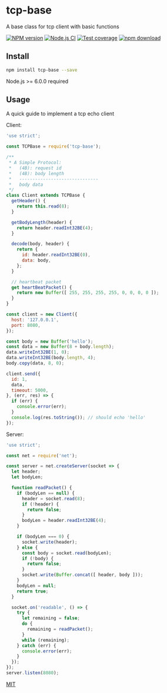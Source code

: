 # tcp-base

A base class for tcp client with basic functions

[![NPM version][npm-image]][npm-url]
[![Node.js CI](https://github.com/node-modules/tcp-base/actions/workflows/nodejs.yml/badge.svg)](https://github.com/node-modules/tcp-base/actions/workflows/nodejs.yml)
[![Test coverage][codecov-image]][codecov-url]
[![npm download][download-image]][download-url]

[npm-image]: https://img.shields.io/npm/v/tcp-base.svg?style=flat-square
[npm-url]: https://npmjs.org/package/tcp-base
[codecov-image]: https://codecov.io/gh/node-modules/tcp-base/branch/master/graph/badge.svg
[codecov-url]: https://codecov.io/gh/node-modules/tcp-base
[download-image]: https://img.shields.io/npm/dm/tcp-base.svg?style=flat-square
[download-url]: https://npmjs.org/package/tcp-base

## Install

```bash
npm install tcp-base --save
```

Node.js >= 6.0.0 required

## Usage

A quick guide to implement a tcp echo client

Client:

```js
'use strict';

const TCPBase = require('tcp-base');

/**
 * A Simple Protocol:
 *   (4B): request id
 *   (4B): body length
 *   ------------------------------
 *   body data
 */
class Client extends TCPBase {
  getHeader() {
    return this.read(8);
  }

  getBodyLength(header) {
    return header.readInt32BE(4);
  }

  decode(body, header) {
    return {
      id: header.readInt32BE(0),
      data: body,
    };
  }

  // heartbeat packet
  get heartBeatPacket() {
    return new Buffer([ 255, 255, 255, 255, 0, 0, 0, 0 ]);
  }
}

const client = new Client({
  host: '127.0.0.1',
  port: 8080,
});

const body = new Buffer('hello');
const data = new Buffer(8 + body.length);
data.writeInt32BE(1, 0);
data.writeInt32BE(body.length, 4);
body.copy(data, 8, 0);

client.send({
  id: 1,
  data,
  timeout: 5000,
}, (err, res) => {
  if (err) {
    console.error(err);
  }
  console.log(res.toString()); // should echo 'hello'
});
```

Server:

```js
'use strict';

const net = require('net');

const server = net.createServer(socket => {
  let header;
  let bodyLen;

  function readPacket() {
    if (bodyLen == null) {
      header = socket.read(8);
      if (!header) {
        return false;
      }
      bodyLen = header.readInt32BE(4);
    }

    if (bodyLen === 0) {
      socket.write(header);
    } else {
      const body = socket.read(bodyLen);
      if (!body) {
        return false;
      }
      socket.write(Buffer.concat([ header, body ]));
    }
    bodyLen = null;
    return true;
  }

  socket.on('readable', () => {
    try {
      let remaining = false;
      do {
        remaining = readPacket();
      }
      while (remaining);
    } catch (err) {
      console.error(err);
    }
  });
});
server.listen(8080);
```

[MIT](LICENSE)
